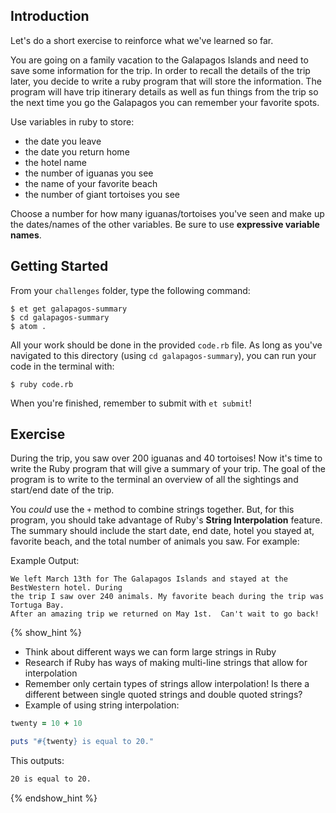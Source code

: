 ## Introduction

Let's do a short exercise to reinforce what we've learned so far.

You are going on a family vacation to the Galapagos Islands and need to
save some information for the trip.  In order to recall the details of the
trip later, you decide to write a ruby program that will store the information.
The program will have trip itinerary details as well as fun things from the trip
so the next time you go the Galapagos you can remember your favorite spots.

Use variables in ruby to store:

* the date you leave
* the date you return home
* the hotel name
* the number of iguanas you see
* the name of your favorite beach
* the number of giant tortoises you see

Choose a number for how many iguanas/tortoises you've seen and make
up the dates/names of the other variables. Be sure to use **expressive variable names**.

## Getting Started

From your `challenges` folder, type the following command:

```
$ et get galapagos-summary
$ cd galapagos-summary
$ atom .
```

All your work should be done in the provided `code.rb` file. As long as you've navigated to this directory (using `cd galapagos-summary`), you can run your code in the terminal with:

```
$ ruby code.rb
```

When you're finished, remember to submit with `et submit`!

## Exercise

During the trip, you saw over 200 iguanas and 40 tortoises!  Now it's time to write the
Ruby program that will give a summary of your trip.  The goal of the program is to
write to the terminal an overview of all the sightings and start/end date of the trip.

You _could_ use the `+` method to combine strings together.  But, for this program,
you should take advantage of Ruby's **String Interpolation** feature.  The summary should
include the start date, end date, hotel you stayed at, favorite beach, and the total
number of animals you saw.  For example:

Example Output:

```no-highlight
We left March 13th for The Galapagos Islands and stayed at the BestWestern hotel. During
the trip I saw over 240 animals. My favorite beach during the trip was Tortuga Bay.
After an amazing trip we returned on May 1st.  Can't wait to go back!
```

{% show_hint %}
- Think about different ways we can form large strings in Ruby
- Research if Ruby has ways of making multi-line strings that allow for interpolation
- Remember only certain types of strings allow interpolation! Is there a different between single quoted strings and double quoted strings?
- Example of using string interpolation:

```ruby
twenty = 10 + 10

puts "#{twenty} is equal to 20."
```  
This outputs:
```sh
20 is equal to 20.
```
{% endshow_hint %}
